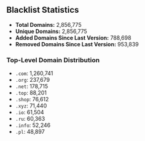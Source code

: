 ## Blacklist Statistics

- **Total Domains:** 2,856,775
- **Unique Domains:** 2,856,775
- **Added Domains Since Last Version:** 788,698
- **Removed Domains Since Last Version:** 953,839

### Top-Level Domain Distribution

-  `.com`: 1,260,741
-  `.org`: 237,679
-  `.net`: 178,715
-  `.top`: 88,201
-  `.shop`: 76,612
-  `.xyz`: 71,440
-  `.io`: 61,504
-  `.ru`: 60,363
-  `.info`: 52,246
-  `.pl`: 48,897
